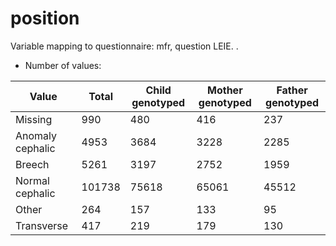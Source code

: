# position
Variable mapping to questionnaire: mfr, question LEIE.
.
- Number of values:

| Value | Total | Child genotyped | Mother genotyped | Father genotyped |
| ----- | ----- | --------------- | ---------------- | ---------------- |
| Missing | 990 | 480 | 416 | 237 |
| Anomaly cephalic | 4953 | 3684 | 3228 |2285 |
| Breech | 5261 | 3197 | 2752 |1959 |
| Normal cephalic | 101738 | 75618 | 65061 |45512 |
| Other | 264 | 157 | 133 |95 |
| Transverse | 417 | 219 | 179 |130 |



